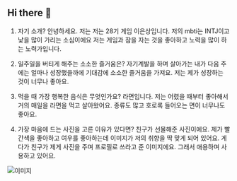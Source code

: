 ## Hi there 👋

1. 자기 소개?
안녕하세요. 저는 저는 28기 게임 이은상입니다. 저의 mbti는 INTJ이고 낯을 많이 가리는 소심이에요
저는 게임과 잠을 자는 것을 좋아하고 노력을 많이 하는 노력가입니다.

2. 일주일을 버티게 해주는 소소한 즐거움은?
자기계발을 하며 살아가는 내가 다음 주에는 얼마나 성장했을까에 기대감에 소소한 즐거움을 가져요.
저는 제가 성장하는 것이 너무나 좋아요.

3. 먹을 때 가장 행복한 음식은 무엇인가요?
라면입니다. 저는 어렸을 때부터 좋아해서 거의 매일을 라면을 먹고 살아왔어요.
종류도 많고 호로록 들어오는 면이 너무나도 좋아요.

4. 가장 마음에 드는 사진을 고른 이유가 있다면?
친구가 선물해준 사진이에요. 제가 빨간색을 좋아하고 여우를 좋아하는데
이미지가 저의 취향을 딱 맞게 되어 있어요.
게다가 친구가 제게 사진을 주며 프로필로 쓰라고 준 이미지에요.
그래서 애용하며 사용하고 있어요.

![이미지](https://github.com/user-attachments/assets/5fc10626-3e81-4c4d-8608-d9180f900eb1)
